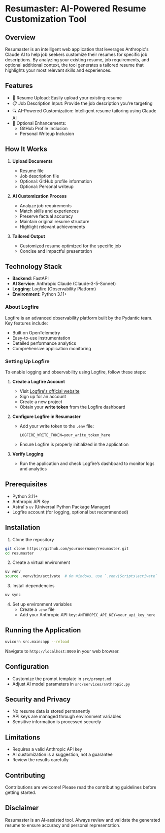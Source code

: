 # Resumaster: AI-Powered Resume Customization Tool

## Overview

Resumaster is an intelligent web application that leverages Anthropic's Claude AI to help job seekers customize their resumes for specific job descriptions. By analyzing your existing resume, job requirements, and optional additional context, the tool generates a tailored resume that highlights your most relevant skills and experiences.

## Features

- 📄 Resume Upload: Easily upload your existing resume
- 📋 Job Description Input: Provide the job description you're targeting
- 🔍 AI-Powered Customization: Intelligent resume tailoring using Claude AI
- 🌟 Optional Enhancements:
  - GitHub Profile Inclusion
  - Personal Writeup Inclusion

## How It Works

1. **Upload Documents**
   - Resume file
   - Job description file
   - Optional: GitHub profile information
   - Optional: Personal writeup

2. **AI Customization Process**
   - Analyze job requirements
   - Match skills and experiences
   - Preserve factual accuracy
   - Maintain original resume structure
   - Highlight relevant achievements

3. **Tailored Output**
   - Customized resume optimized for the specific job
   - Concise and impactful presentation

## Technology Stack

- **Backend**: FastAPI
- **AI Service**: Anthropic Claude (Claude-3-5-Sonnet)
- **Logging**: Logfire (Observability Platform)
- **Environment**: Python 3.11+

### About Logfire

Logfire is an advanced observability platform built by the Pydantic team. Key features include:
- Built on OpenTelemetry
- Easy-to-use instrumentation
- Detailed performance analytics
- Comprehensive application monitoring

### Setting Up Logfire

To enable logging and observability using Logfire, follow these steps:

1. **Create a Logfire Account**
   - Visit [Logfire's official website](https://logfire.pydantic.dev/)
   - Sign up for an account
   - Create a new project
   - Obtain your **write token** from the Logfire dashboard

2. **Configure Logfire in Resumaster**
   - Add your write token to the `.env` file:
     ```plaintext
     LOGFIRE_WRITE_TOKEN=your_write_token_here
     ```
   - Ensure Logfire is properly initialized in the application

3. **Verify Logging**
   - Run the application and check Logfire’s dashboard to monitor logs and analytics

## Prerequisites

- Python 3.11+
- Anthropic API Key
- Astral's `uv` (Universal Python Package Manager)
- Logfire account (for logging, optional but recommended)

## Installation

1. Clone the repository
```bash
git clone https://github.com/yourusername/resumaster.git
cd resumaster
```

2. Create a virtual environment
```bash
uv venv
source .venv/bin/activate  # On Windows, use `.venv\Scripts\activate`
```

3. Install dependencies
```bash
uv sync
```

4. Set up environment variables
   - Create a `.env` file
   - Add your Anthropic API key: `ANTHROPIC_API_KEY=your_api_key_here`

## Running the Application

```bash
uvicorn src.main:app --reload
```

Navigate to `http://localhost:8000` in your web browser.

## Configuration

- Customize the prompt template in `src/prompt.md`
- Adjust AI model parameters in `src/services/anthropic.py`

## Security and Privacy

- No resume data is stored permanently
- API keys are managed through environment variables
- Sensitive information is processed securely

## Limitations

- Requires a valid Anthropic API key
- AI customization is a suggestion, not a guarantee
- Review the results carefully

## Contributing

Contributions are welcome! Please read the contributing guidelines before getting started.

## Disclaimer

Resumaster is an AI-assisted tool. Always review and validate the generated resume to ensure accuracy and personal representation.

